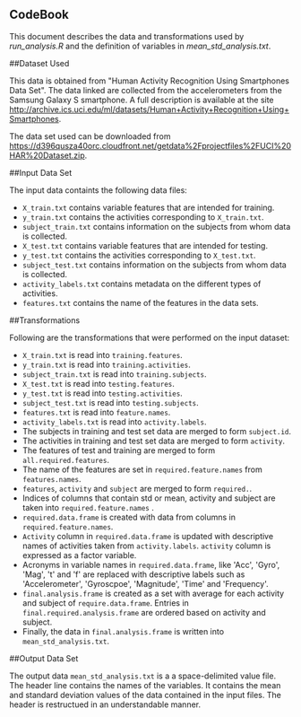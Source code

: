 CodeBook
---------------------------------------------------------------
This document describes the data and transformations used by *run_analysis.R* and the definition of variables in *mean_std_analysis.txt*.

##Dataset Used

This data is obtained from "Human Activity Recognition Using Smartphones Data Set". The data linked are collected from the accelerometers from the Samsung Galaxy S smartphone. A full description is available at the site <http://archive.ics.uci.edu/ml/datasets/Human+Activity+Recognition+Using+Smartphones>.

The data set used can be downloaded from <https://d396qusza40orc.cloudfront.net/getdata%2Fprojectfiles%2FUCI%20HAR%20Dataset.zip>. 

##Input Data Set

The input data containts the following data files:

- `X_train.txt` contains variable features that are intended for training.
- `y_train.txt` contains the activities corresponding to `X_train.txt`.
- `subject_train.txt` contains information on the subjects from whom data is collected.
- `X_test.txt` contains variable features that are intended for testing.
- `y_test.txt` contains the activities corresponding to `X_test.txt`.
- `subject_test.txt` contains information on the subjects from whom data is collected.
- `activity_labels.txt` contains metadata on the different types of activities.
- `features.txt` contains the name of the features in the data sets.

##Transformations

Following are the transformations that were performed on the input dataset:

- `X_train.txt` is read into `training.features`.
- `y_train.txt` is read into `training.activities`.
- `subject_train.txt` is read into `training.subjects`.
- `X_test.txt` is read into `testing.features`.
- `y_test.txt` is read into `testing.activities`.
- `subject_test.txt` is read into `testing.subjects`.
- `features.txt` is read into `feature.names`.
- `activity_labels.txt` is read into `activity.labels`.
- The subjects in training and test set data are merged to form `subject.id`.
- The activities in training and test set data are merged to form `activity`.
- The features of test and training are merged to form `all.required.features`.
- The name of the features are set in `required.feature.names` from `features.names`.
- `features`, `activity` and `subject` are merged to form `required.`.
- Indices of columns that contain std or mean, activity and subject are taken into `required.feature.names` .
- `required.data.frame` is created with data from columns in `required.feature.names`.
- `Activity` column in `required.data.frame` is updated with descriptive names of activities taken from `activity.labels`. `activity` column is expressed as a factor variable.
- Acronyms in variable names in `required.data.frame`, like 'Acc', 'Gyro', 'Mag', 't' and 'f' are replaced with descriptive labels such as 'Accelerometer', 'Gyroscpoe', 'Magnitude', 'Time' and 'Frequency'.
- `final.analysis.frame` is created as a set with average for each activity and subject of `require.data.frame`. Entries in `final.required.analysis.frame` are ordered based on activity and subject.
- Finally, the data in `final.analysis.frame` is written into `mean_std_analysis.txt`.

##Output Data Set

The output data `mean_std_analysis.txt` is a a space-delimited value file. The header line contains the names of the variables. It contains the mean and standard deviation values of the data contained in the input files. The header is restructued in an understandable manner. 
